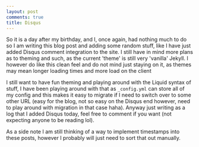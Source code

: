 ```yaml
---
layout: post
comments: true
title: Disqus
---
```


So it is a day after my birthday, and I, once again, had nothing much to do so I am writing this blog post and adding some random stuff, like I have just added Disqus comment integration to the site. I still have in mind more plans as to theming and such, as the current 'theme' is still very 'vanilla' Jekyll. I however do like this clean feel and do not mind just staying on it, as themes may mean longer loading times and more load on the client

I still want to have fun theming and playing around with the Liquid syntax of stuff, I have been playing around with that as `_config.yml` can store all of my config and this makes it easy to migrate if I need to switch over to some other URL (easy for the blog, not so easy on the Disqus end however, need to play around with migration in that case haha). Anyway just writing as a log that I added Disqus today, feel free to comment if you want (not expecting anyone to be reading lol).

As a side note I am still thinking of a way to implement timestamps into these posts, however I probably will just need to sort that out manually.
